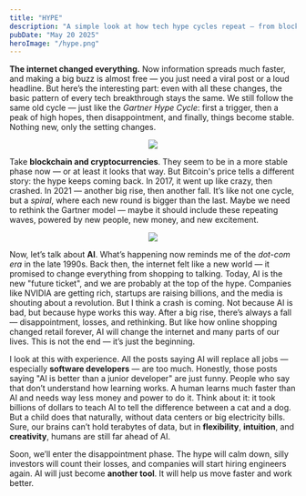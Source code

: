 ```yaml
---
title: "HYPE"
description: "A simple look at how tech hype cycles repeat — from blockchain to AI — and why humans still outpace machines in learning, creativity, and software development."
pubDate: "May 20 2025"
heroImage: "/hype.png"
---
```


**The internet changed everything.** Now information spreads much faster, and making a big buzz is almost free — you just need a viral post or a loud headline. But here’s the interesting part: even with all these changes, the basic pattern of every tech breakthrough stays the same. We still follow the same old cycle — just like the *Gartner Hype Cycle*: first a trigger, then a peak of high hopes, then disappointment, and finally, things become stable. Nothing new, only the setting changes.

<p align="center">
<img src="/images/cycle_1_1.svg"/>
</p>

Take **blockchain and cryptocurrencies**. They seem to be in a more stable phase now — or at least it looks that way. But Bitcoin's price tells a different story: the hype keeps coming back. In 2017, it went up like crazy, then crashed. In 2021 — another big rise, then another fall. It’s like not one cycle, but a *spiral*, where each new round is bigger than the last. Maybe we need to rethink the Gartner model — maybe it should include these repeating waves, powered by new people, new money, and new excitement.

<p align="center">
<img src="/images/cycle_1_2.svg"/>
</p>

Now, let’s talk about **AI**. What’s happening now reminds me of the *dot-com era* in the late 1990s. Back then, the internet felt like a new world — it promised to change everything from shopping to talking. Today, AI is the new "future ticket", and we are probably at the top of the hype. Companies like NVIDIA are getting rich, startups are raising billions, and the media is shouting about a revolution. But I think a crash is coming. Not because AI is bad, but because hype works this way. After a big rise, there’s always a fall — disappointment, losses, and rethinking. But like how online shopping changed retail forever, AI will change the internet and many parts of our lives. This is not the end — it’s just the beginning.

I look at this with experience. All the posts saying AI will replace all jobs — especially **software developers** — are too much. Honestly, those posts saying "AI is better than a junior developer" are just funny. People who say that don’t understand how learning works. A human learns much faster than AI and needs way less money and power to do it. Think about it: it took billions of dollars to teach AI to tell the difference between a cat and a dog. But a child does that naturally, without data centers or big electricity bills. Sure, our brains can’t hold terabytes of data, but in **flexibility**, **intuition**, and **creativity**, humans are still far ahead of AI.

Soon, we’ll enter the disappointment phase. The hype will calm down, silly investors will count their losses, and companies will start hiring engineers again. AI will just become **another tool**. It will help us move faster and work better.
